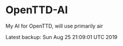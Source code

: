 # OpenTTD-AI
My AI for OpenTTD, will use primarily air

Latest backup: Sun Aug 25 21:09:01 UTC 2019
